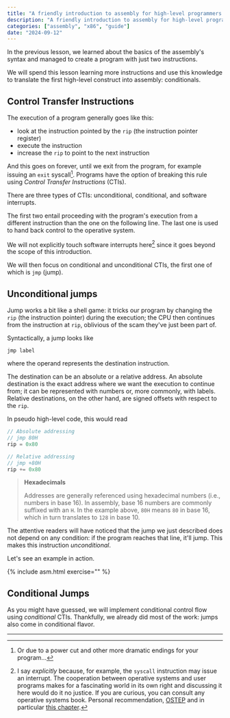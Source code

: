 ```yaml
---
title: "A friendly introduction to assembly for high-level programmers — Conditionals"
description: "A friendly introduction to assembly for high-level programmers — Conditionals"
categories: ["assembly", "x86", "guide"]
date: "2024-09-12"
---
```


In the previous lesson, we learned about the basics of the assembly's syntax and managed to create a program with just two instructions.

We will spend this lesson learning more instructions and use this knowledge to translate the first high-level construct into assembly: conditionals.

## Control Transfer Instructions

The execution of a program generally goes like this:
* look at the instruction pointed by the `rip` (the instruction pointer register)
* execute the instruction
* increase the `rip` to point to the next instruction

And this goes on forever, until we exit from the program, for example issuing an `exit` syscall[^1].
Programs have the option of breaking this rule using _Control Transfer Instructions_ (CTIs).

There are three types of CTIs: unconditional, conditional, and software interrupts. 

The first two entail proceeding with the program's execution from a different instruction than the one on the following line. The last one is used to hand back control to the operative system. 

We will not explicitly touch software interrupts here[^2] since it goes beyond the scope of this introduction. 

We will then focus on conditional and unconditional CTIs, the first one of which is `jmp` (jump).

## Unconditional jumps

Jump works a bit like a shell game: it tricks our program by changing the `rip` (the instruction pointer) during the execution; the CPU then continues from the instruction at `rip`, oblivious of the scam they've just been part of.

Syntactically, a jump looks like 
```x86asm
jmp label
```
where the operand represents the destination instruction. 

The destination can be an absolute or a relative address. An absolute destination is the exact address where we want the execution to continue from; it can be represented with numbers or, more commonly, with labels. Relative destinations, on the other hand, are signed offsets with respect to the `rip`.

In pseudo high-level code, this would read
```typescript
// Absolute addressing
// jmp 80H
rip = 0x80

// Relative addressing
// jmp +80H
rip += 0x80
```

> **Hexadecimals**
>
> Addresses are generally referenced using hexadecimal numbers (i.e., numbers in base 16). In assembly, base 16 numbers are commonly suffixed with an `H`. In the example above, `80H` means `80` in base 16, which in turn translates to `128` in base 10.

The attentive readers will have noticed that the jump we just described does not depend on any condition: if the program reaches that line, it'll jump. This makes this instruction _unconditional_.

Let's see an example in action.

{% include asm.html exercise="" %}

## Conditional Jumps

As you might have guessed, we will implement conditional control flow using _conditional_ CTIs. Thankfully, we already did most of the work: jumps also come in conditional flavor.

---

[^1]: Or due to a power cut and other more dramatic endings for your program... 

[^2]: I say _explicitly_ because, for example, the `syscall` instruction may issue an interrupt. The cooperation between operative systems and user programs makes for a fascinating world in its own right and discussing it here would do it no justice. If you are curious, you can consult any operative systems book. Personal recommendation, [OSTEP](https://pages.cs.wisc.edu/~remzi/OSTEP/) and in particular [this chapter](https://pages.cs.wisc.edu/~remzi/OSTEP/cpu-mechanisms.pdf).
